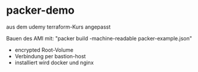 # packer-demo
aus dem udemy terraform-Kurs angepasst

Bauen des AMI mit:
"packer build -machine-readable packer-example.json"

- encrypted Root-Volume
- Verbindung per bastion-host 
- installiert wird docker und nginx 
